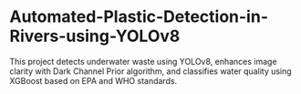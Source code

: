 # Automated-Plastic-Detection-in-Rivers-using-YOLOv8
This project detects underwater waste using YOLOv8, enhances image clarity with Dark Channel Prior algorithm, and classifies water quality using XGBoost based on EPA and WHO standards.
